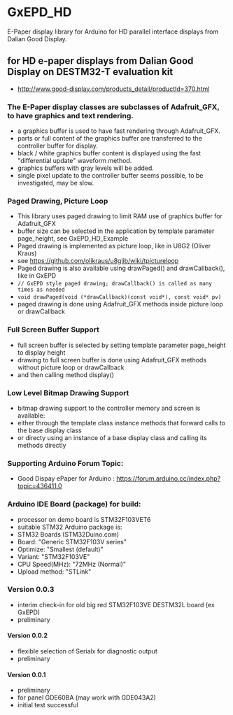 # GxEPD_HD
E-Paper display library for Arduino for HD parallel interface displays from Dalian Good Display.

## for HD e-paper displays from Dalian Good Display on DESTM32-T evaluation kit
- http://www.good-display.com/products_detail/productId=370.html

### The E-Paper display classes are subclasses of Adafruit_GFX, to have graphics and text rendering.
- a graphics buffer is used to have fast rendering through Adafruit_GFX.
- parts or full content of the graphics buffer are transferred to the controller buffer for display.
- black / white graphics buffer content is displayed using the fast "differential update" waveform method.
- graphics buffers with gray levels will be added.
- single pixel update to the controller buffer seems possible, to be investigated, may be slow.

### Paged Drawing, Picture Loop
- This library uses paged drawing to limit RAM use of graphics buffer for Adafruit_GFX
- buffer size can be selected in the application by template parameter page_height, see GxEPD_HD_Example
- Paged drawing is implemented as picture loop, like in U8G2 (Oliver Kraus)
- see https://github.com/olikraus/u8glib/wiki/tpictureloop
- Paged drawing is also available using drawPaged() and drawCallback(), like in GxEPD
- ` // GxEPD style paged drawing; drawCallback() is called as many times as needed `
- ` void drawPaged(void (*drawCallback)(const void*), const void* pv) `
- paged drawing is done using Adafruit_GFX methods inside picture loop or drawCallback

### Full Screen Buffer Support
- full screen buffer is selected by setting template parameter page_height to display height
- drawing to full screen buffer is done using Adafruit_GFX methods without picture loop or drawCallback
- and then calling method display()

### Low Level Bitmap Drawing Support
- bitmap drawing support to the controller memory and screen is available:
- either through the template class instance methods that forward calls to the base display class
- or directy using an instance of a base display class and calling its methods directly

### Supporting Arduino Forum Topic:

- Good Dispay ePaper for Arduino : https://forum.arduino.cc/index.php?topic=436411.0

### Arduino IDE Board (package) for build:
- processor on demo board is STM32F103VET6
- suitable STM32 Arduino package is:
- STM32 Boards (STM32Duino.com)
- Board: "Generic STM32F103V series"
- Optimize: "Smallest (default)"
- Variant: "STM32F103VE"
- CPU Speed(MHz): "72MHz (Normal)"
- Upload method: "STLink"

### Version 0.0.3
- interim check-in for old big red STM32F103VE DESTM32L board (ex GxEPD)
- preliminary
#### Version 0.0.2
- flexible selection of Serialx for diagnostic output
- preliminary
#### Version 0.0.1
- preliminary
- for panel GDE60BA (may work with GDE043A2)
- initial test successful
